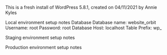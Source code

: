 This is a fresh install of WordPress 5.8.1, created on 04/11/2021 by Annie Kyles

Local environment setup notes
  Database
    Database name: website_orbit
    Username: root
    Password: root
    Database Host: localhost
    Table Prefix: wp_

Staging environment setup notes

Production environment setup notes
